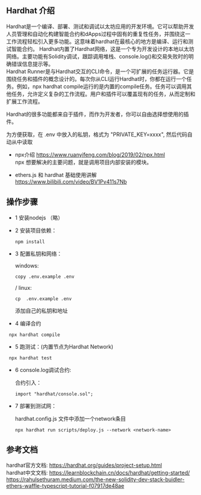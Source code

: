 ## Hardhat 介绍  
Hardhat是一个编译、部署、测试和调试以太坊应用的开发环境。它可以帮助开发人员管理和自动化构建智能合约和dApps过程中固有的重复性任务，并围绕这一工作流程轻松引入更多功能。这意味着hardhat在最核心的地方是编译、运行和测试智能合约。
Hardhat内置了Hardhat网络，这是一个专为开发设计的本地以太坊网络。主要功能有Solidity调试，跟踪调用堆栈、console.log()和交易失败时的明确错误信息提示等。  
Hardhat Runner是与Hardhat交互的CLI命令，是一个可扩展的任务运行器。它是围绕任务和插件的概念设计的。每次你从CLI运行Hardhat时，你都在运行一个任务。例如，npx hardhat compile运行的是内置的compile任务。任务可以调用其他任务，允许定义复杂的工作流程。用户和插件可以覆盖现有的任务，从而定制和扩展工作流程。

Hardhat的很多功能都来自于插件，而作为开发者，你可以自由选择想使用的插件。  

为方便获取，在 .env 中放入的私钥，格式为 "PRIVATE_KEY=xxxx", 然后代码自动从中读取
 
- npx介绍 
https://www.ruanyifeng.com/blog/2019/02/npx.html  
npx 想要解决的主要问题，就是调用项目内部安装的模块。  

- ethers.js 和 hardhat 基础使用讲解  
https://www.bilibili.com/video/BV1Pv411s7Nb  

## 操作步骤

- 1 安装nodejs （略）


- 2 安装项目依赖：

	```
	npm install   
	```

- 3 配置私钥和网络：

	windows:
	```
	copy .env.example .env 
	```
	/ linux:
	```
	cp  .env.example .env
	```
	添加自己的私钥和地址

- 4 编译合约
```
 npx hardhat compile
```

- 5 跑测试：(内置节点为Hardhat Network)
```
 npx hardhat test 
```

- 6 console.log调试合约:

	合约引入：
	```
	import "hardhat/console.sol";
	```

- 7 部署到测试网：

	hardhat.config.js 文件中添加一个network条目

	```
	npx hardhat run scripts/deploy.js --network <network-name>
	```

## 参考文档  
hardhat官方文档: https://hardhat.org/guides/project-setup.html   
hardhat中文文档: https://learnblockchain.cn/docs/hardhat/getting-started/ 
https://rahulsethuram.medium.com/the-new-solidity-dev-stack-buidler-ethers-waffle-typescript-tutorial-f07917de48ae  

